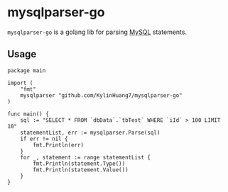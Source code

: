 # mysqlparser-go

`mysqlparser-go` is a golang lib for parsing [MySQL](http://dev.mysql.com) statements.

## Usage

```golang
package main

import (
	"fmt"
	mysqlparser "github.com/KylinHuang7/mysqlparser-go"
)

func main() {
	sql := "SELECT * FROM `dbData`.`tbTest` WHERE `iId` > 100 LIMIT 10"
	statementList, err := mysqlparser.Parse(sql)
	if err != nil {
		fmt.Println(err)
	}
	for _, statement := range statementList {
		fmt.Println(statement.Type())
		fmt.Println(statement.Value())
	}
}

```
